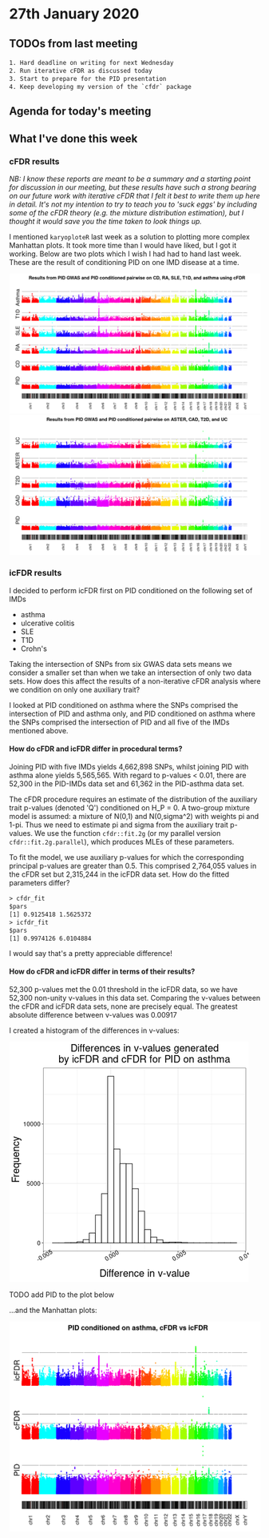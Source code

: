 
# 27th January 2020

## TODOs from last meeting 

    1. Hard deadline on writing for next Wednesday
    2. Run iterative cFDR as discussed today
    3. Start to prepare for the PID presentation
    4. Keep developing my version of the `cfdr` package

## Agenda for today's meeting

## What I've done this week

### cFDR results

*NB: I know these reports are meant to be a summary and a starting point for discussion in our meeting, but these results have such a strong bearing on our future work with iterative cFDR that I felt it best to write them up here in detail. It's not my intention to try to teach you to 'suck eggs' by including some of the cFDR theory (e.g. the mixture distribution estimation), but I thought it would save you the time taken to look things up.*

I mentioned `karyoploteR` last week as a solution to plotting more complex Manhattan plots. It took more time than I would have liked, but I got it working. Below are two plots which I wish I had had to hand last week. These are the result of conditioning PID on one IMD disease at a time.

![](/images/270121/pid_cd_ra_sle_t1d_asthma.png)
![](/images/270121/pid_cad_t2d_aster_uc.png)

### icFDR results

I decided to perform icFDR first on PID conditioned on the following set of IMDs
* asthma
* ulcerative colitis
* SLE
* T1D
* Crohn's

Taking the intersection of SNPs from six GWAS data sets means we consider a smaller set than when we take an intersection of only two data sets. How does this affect the results of a non-iterative cFDR analysis where we condition on only one auxiliary trait? 

I looked at PID conditioned on asthma where the SNPs comprised the intersection of PID and asthma only, and PID conditioned on asthma where the SNPs comprised the intersection of PID and all five of the IMDs mentioned above. 

#### How do cFDR and icFDR differ in procedural terms?

Joining PID with five IMDs yields 4,662,898 SNPs, whilst joining PID with asthma alone yields 5,565,565. With regard to p-values < 0.01, there are 52,300 in the PID-IMDs data set and 61,362 in the PID-asthma data set.
      
The cFDR procedure requires an estimate of the distribution of the auxiliary trait p-values (denoted 'Q') conditioned on H\_P = 0. A two-group mixture model is assumed: a mixture of N(0,1) and N(0,sigma^2) with weights pi and 1-pi. Thus we need to estimate pi and sigma from the auxiliary trait p-values. We use the function `cfdr::fit.2g` (or my parallel version `cfdr::fit.2g.parallel`), which produces MLEs of these parameters.

To fit the model, we use auxiliary p-values for which the corresponding principal p-values are greater than 0.5. This comprised 2,764,055 values in the cFDR set but 2,315,244 in the icFDR data set. How do the fitted parameters differ? 

	> cfdr_fit
	$pars
	[1] 0.9125418 1.5625372
	> icfdr_fit
	$pars
	[1] 0.9974126 6.0104884

I would say that's a pretty appreciable difference!

#### How do cFDR and icFDR differ in terms of their results?

52,300 p-values met the 0.01 threshold in the icFDR data, so we have 52,300 non-unity v-values in this data set. Comparing the v-values between the cFDR and icFDR data sets, none are precisely equal. The greatest absolute difference between v-values was 0.00917

I created a histogram of the differences in v-values:

![](/images/270121/comparisonWithCfdr_pid_asthma.png)

TODO add PID to the plot below

...and the Manhattan plots:

![](/images/270121/cfdrVsIcfdr_pid_asthma_mp.png)
